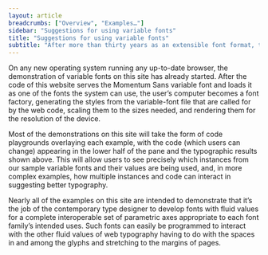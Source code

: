 ```yaml
---
layout: article
breadcrumbs: ["Overview", "Examples…"]
sidebar: "Suggestions for using variable fonts"
title: "Suggestions for using variable fonts"
subtitle: "After more than thirty years as an extensible font format, the SFNT does it again"
---
```

On any new operating system running any up-to-date browser, the demonstration of variable fonts on this site has already started. After the code of this website serves the Momentum Sans variable font and loads it as one of the fonts the system can use, the user’s computer becomes a font factory, generating the styles from the variable-font file that are called for by the web code, scaling them to the sizes needed, and rendering them for the resolution of the device. 

Most of the demonstrations on this site will take the form of code playgrounds overlaying each example, with the code (which users can change) appearing in the lower half of the pane and the typographic results shown above. This will allow users to see precisely which instances from our sample variable fonts and their values are being used, and, in more complex examples, how multiple instances and code can interact in suggesting better typography. 

Nearly all of the examples on this site are intended to demonstrate that it’s the job of the contemporary type designer to develop fonts with fluid values for a complete interoperable set of parametric axes appropriate to each font family’s intended uses. Such fonts can easily be programmed to interact with the other fluid values of web typography having to do with the spaces in and among the glyphs and stretching to the margins of pages. 
